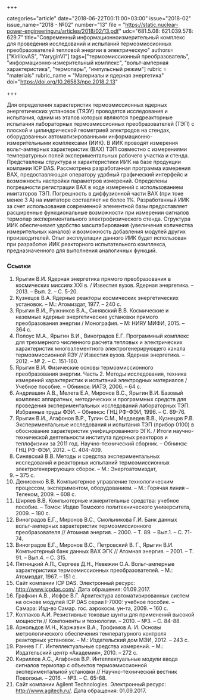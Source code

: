 +++

categories="article"
date="2018-06-22T00:11:00+03:00"
issue="2018-02"
issue_name="2018 - №02"
number="13"
file = "https://static.nuclear-power-engineering.ru/articles/2018/02/13.pdf"
udc="681.5.08: 621.039.578: 629.7"
title="Современный информационноизмерительный комплекс для проведения исследований и испытаний термоэмиссионных преобразователей тепловой энергии в электрическую"
authors=["KirillovAS", "YaryginVI"]
tags=["термоэмиссионный преобразователь", "информационно-измерительный комплекс", "вольт-амперная характеристика", "термопары", "импульсный режим"]
rubric = "materials"
rubric_name = "Материалы и ядерная энергетика"
doi="https://doi.org/10.26583/npe.2018.2.13"

+++

Для определения характеристик термоэмиссионных ядерных энергетических установок (ТЯЭУ) проводятся исследования и испытания, одним из этапов которых являются предреакторные испытания лабораторных термоэмиссионных преобразователей (ТЭП) с плоской и цилиндрической геометрией электродов на стендах, оборудованных автоматизированными информационно-измерительными комплексами (ИИК). В ИИК проводят измерения вольт-амперных характеристик (ВАХ) ТЭП совместно с измерениями температурных полей экспериментальных рабочего участка и стенда. Представлены структура и характеристики ИИК на базе продукции компании ICP DAS. Рассмотрена разработанная программа измерения ВАХ, предоставляющая оператору удобный графический интерфейс и возможность настройки параметров измерений. Определены погрешности регистрации ВАХ в ходе измерений с использованием имитаторов ТЭП. Погрешность в диффузионной части ВАХ (при токе менее 3 А) на имитаторе составляет не более 1%. Разработанный ИИК за счет использования современной элементной базы предоставляет расширенные функциональные возможности при измерении сигналов термопар экспериментального электрофизического стенда. Структура ИИК обеспечивает удобство масштабирования (увеличения количества измерительных каналов) и возможность добавления модулей других производителей. Опыт эксплуатации данного ИИК будет использован при разработке ИИК реакторного испытательного комплекса, предназначенного для выполнения аналогичных функций.

### Ссылки

1. Ярыгин В.И. Ядерная энергетика прямого преобразования в космических миссиях XXI в. / Известия вузов. Ядерная энергетика. – 2013. – Вып. 2. – С. 5-20.
2. Кузнецов В.А. Ядерные реакторы космических энергетических установок. – М.: Атомиздат, 1977. – 240 с.
3. Ярыгин В.И., Ружников В.А., Синявский В.В. Космические и наземные ядерные энергетические установки прямого преобразования энергии / Монография. – М: НИЯУ МИФИ, 2015. – 364 с.
4. Полоус М.А., Ярыгин В.И., Виноградов Е.Г. Программный комплекс для трехмерного численного расчета тепловых и электрических характеристик многоэлементного электрогенерирующего канала термоэмиссионной ЯЭУ // Известия вузов. Ядерная энергетика. – 2012. – № 2. – С. 151-160.
5. Ярыгин В.И. Физические основы термоэмиссионного преобразования энергии. Часть 2. Методы исследования, техника измерений характеристик и испытаний электродных материалов / Учебное пособие. – Обнинск: ИАТЭ, 2006. – 64 с.
6. Андриашин А.В., Мелета Е.А, Миронов В.С., Ярыгин В.И. Базовый комплекс аппаратных, методических и программных средств для проведения экспериментальных исследований лабораторных ТЭП. Избранные труды ФЭИ. – Обнинск: ГНЦ РФ-ФЭИ, 1996. – С. 69-76.
7. Ярыгин В.И., Агафонов В.Р., Тулин С.М., Медведев В.В., Кузнецов Р.В. Экспериментальные исследования и испытания ТЭП (прибор 0100) в обоснование характеристик унифицированного ЭГК. / Итоги научно-технической деятельности института ядерных реакторов и теплофизики за 2011 год. Научно-технический сборник. – Обнинск: ГНЦ РФ-ФЭИ, 2012. – С. 404-409.
8. Синявский В.В. Методы и средства экспериментальных исследований и реакторных испытаний термоэмиссионных электрогенерирующих сборок. – М.: Энергоатомиздат,
2000. – 375 с.
9. Денисенко В.В. Компьютерное управление технологическим процессом, экспериментом, оборудованием. – М.: Горячая линия – Телеком, 2009. – 608 с.
10. Ширяев В.В. Компьютерные измерительные средства: учебное пособие. – Томск: Издво Томского политехнического университета, 2009. – 180 с.
11. Виноградов Е.Г., Миронов В.С., Смольникова Г.И. Банк данных вольт-амперных характеристик термоэмиссионного преобразователя // Атомная энергия. – 2000. – Т. 89. – Вып.1. – С. 71-74.
12. Виноградов Е.Г., Миронов В.С., Петровский В. Г., Ярыгин В.И. Компьютерный банк данных ВАХ ЭГК // Атомная энергия. – 2001. – Т. 91. – Вып.4. – С. 315.
13. Пятницкий А.П., Сергеев Д.Н., Невежин О.А. Вольт-амперные характеристики термоэмиссионных преобразователей. – М.: Атомиздат, 1967. – 151 с.
14. Сайт компании ICP DAS. Электронный ресурс: http://www.icpdas.com/. Дата обращения: 01.09.2017.
15. Графкин А.В., Иоффе В.Г. Архитектура автоматизированных систем на основе модулей ICP DAS серии I-7000: учебное пособие. – Самара: Изд-во Самар. гос. аэрокосм. ун-та, 2009. – 160 с.
16. Колпаков А.И. Резистивные токовые шунты для применений высокой мощности // Компоненты и технологии. – 2010. – №3. – С. 84-88.
17. Арнольдов М.Н., Каржавин В.А., Трофимов А. И. Основы метрологического обеспечения температурного контроля реакторных установок. – М.: Издательский дом МЭИ, 2012. – 243 с.
18. Раннев Г.Г. Интеллектуальные средства измерений. – М.: Издательский центр «Академия», 2010. – 272 с.
19. Кириллов А.С., Агафонов В.Р. Интеллектуальные модули ввода сигналов термопар с объектов термоэмиссионной экспериментальной установки // Научно-технический вестник Поволжья. – 2016. – №3. – С. 65-68.
20. Сайт компании Agilent Technologies. Электронный ресурс: http://www.agitech.ru/. Дата обращения: 01.09.2017.